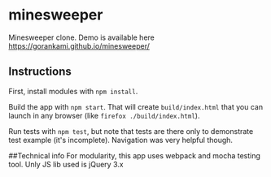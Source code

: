 # minesweeper
Minesweeper clone. Demo is available here https://gorankami.github.io/minesweeper/

## Instructions
First, install modules with `npm install`. 

Build the app with `npm start`. That will create `build/index.html` that you can launch in any browser 
(like `firefox ./build/index.html`).

Run tests with `npm test`, but note that tests are there only to demonstrate test example (it's incomplete). 
Navigation was very helpful though.

##Technical info
For modularity, this app uses webpack and mocha testing tool. Unly JS lib used is jQuery 3.x
